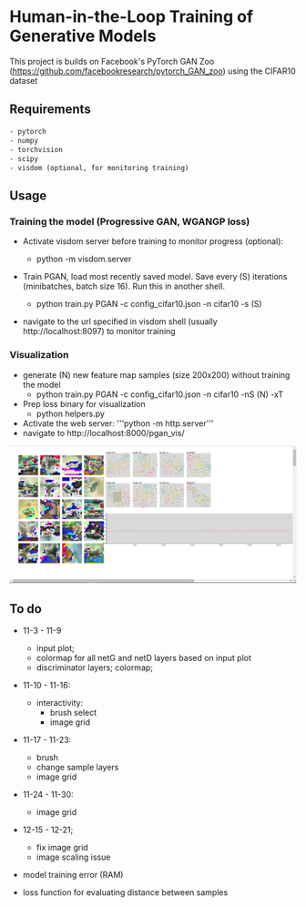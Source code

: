 # Human-in-the-Loop Training of Generative Models

This project is builds on Facebook's PyTorch GAN Zoo (https://github.com/facebookresearch/pytorch_GAN_zoo) using the CIFAR10 dataset

## Requirements
    - pytorch
    - numpy
    - torchvision
    - scipy
    - visdom (optional, for monitoring training)

## Usage
### Training the model (Progressive GAN, WGANGP loss)
- Activate visdom server before training to monitor progress (optional):
    - python -m visdom.server
    
- Train PGAN, load most recently saved model. Save every (S) iterations (minibatches, batch size 16). Run this in another shell.
    - python train.py PGAN -c config_cifar10.json -n cifar10 -s (S)

- navigate to the url specified in visdom shell (usually http://localhost:8097) to monitor training

### Visualization
- generate (N) new feature map samples (size 200x200) without training the model
    - python train.py PGAN -c config_cifar10.json -n cifar10 -nS (N) -xT
- Prep loss binary for visualization
    - python helpers.py
- Activate the web server: '''python -m http.server'''
- navigate to http://localhost:8000/pgan_vis/

![screenshot](screenshot.PNG)

## To do
- 11-3 - 11-9
    - input plot; 
    - colormap for all netG and netD layers based on input plot
    - discriminator layers; colormap;

- 11-10 - 11-16:
    - interactivity:
        - brush select
        - image grid

- 11-17 - 11-23:
    - brush
    - change sample layers 
    - image grid

- 11-24 - 11-30:
    - image grid

- 12-15 - 12-21;
    - fix image grid
    - image scaling issue

- model training error (RAM)
- loss function for evaluating distance between samples

